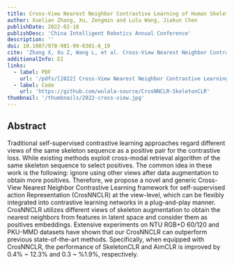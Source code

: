 ```yaml
---
title: Cross-View Nearest Neighbor Contrastive Learning of Human Skeleton Representation
author: Xuelian Zhang, Xu, Zengmin and Lulu Wang, Jiakun Chen
publishDate: 2022-02-18
publishDesc: 'China Intelligent Robotics Annual Conference'
description: ''
doi: 10.1007/978-981-99-0301-6_19
cite: 'Zhang X, Xu Z, Wang L, et al. Cross-View Nearest Neighbor Contrastive Learning of Human Skeleton Representation[C]//China Intelligent Robotics Annual Conference. Singapore: Springer Nature Singapore, 2022: 237-256.'
additionalInfo: EI
links:
  - label: PDF
    url: '/pdfs/[2022] Cross-View Nearest Neighbor Contrastive Learning of Human Skeleton Representation.pdf'
  - label: Code
    url: 'https://github.com/wulala-source/CrosNNCLR-SkeletonCLR'
thumbnail: '/thumbnails/2022-cross-view.jpg'
---
```


## Abstract

Traditional self-supervised contrastive learning approaches regard different views of the same skeleton sequence as a positive pair for the contrastive loss. While existing methods exploit cross-modal retrieval algorithm of the same skeleton sequence to select positives. The common idea in these work is the following: ignore using other views after data augmentation to obtain more positives. Therefore, we propose a novel and generic Cross-View Nearest Neighbor Contrastive Learning framework for self-supervised action Representation (CrosNNCLR) at the view-level, which can be flexibly integrated into contrastive learning networks in a plug-and-play manner. CrosNNCLR utilizes different views of skeleton augmentation to obtain the nearest neighbors from features in latent space and consider them as positives embeddings. Extensive experiments on NTU RGB+D 60/120 and PKU-MMD datasets have shown that our CrosNNCLR can outperform previous state-of-the-art methods. Specifically, when equipped with CrosNNCLR, the performance of SkeletonCLR and AimCLR is improved by 0.4% ~ 12.3% and 0.3 ~ %1.9%, respectively.
